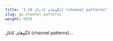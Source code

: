```yaml
---
title: '3.10 الگوهای کانال (channel patterns)'
slug: go-channel-patterns
weight: 5010
---
```


الگوهای کانال (channel patterns)...